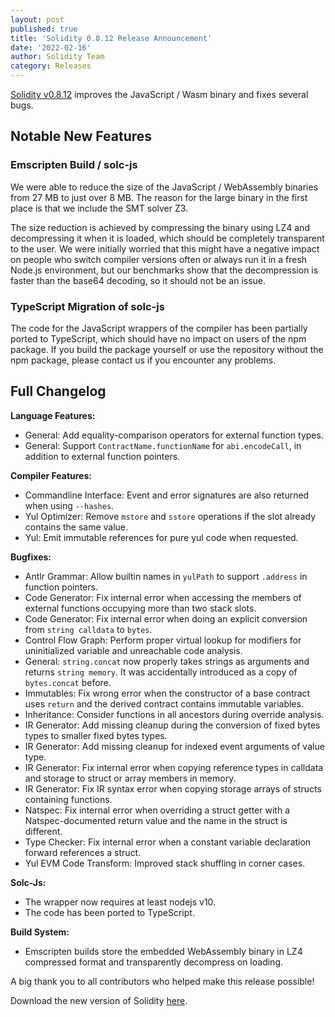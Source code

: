 ```yaml
---
layout: post
published: true
title: 'Solidity 0.8.12 Release Announcement'
date: '2022-02-16'
author: Solidity Team
category: Releases
---
```


[Solidity v0.8.12](https://github.com/ethereum/solidity/releases/tag/v0.8.12)
improves the JavaScript / Wasm binary and fixes several bugs.

## Notable New Features

### Emscripten Build / solc-js

We were able to reduce the size of the JavaScript / WebAssembly
binaries from 27 MB to just over 8 MB. The reason for the large binary
in the first place is that we include the SMT solver Z3.

The size reduction is achieved by compressing the binary using LZ4 and
decompressing it when it is loaded, which should be completely transparent to the user.
We were initially worried that this might have a negative impact on people who
switch compiler versions often or always run it in a fresh Node.js environment,
but our benchmarks show that the decompression is faster than the base64 decoding,
so it should not be an issue.

### TypeScript Migration of solc-js

The code for the JavaScript wrappers of the compiler has been partially
ported to TypeScript, which should have no impact on users of the npm package.
If you build the package yourself or use the repository without the npm package,
please contact us if you encounter any problems.

## Full Changelog

**Language Features:**

- General: Add equality-comparison operators for external function types.
- General: Support `ContractName.functionName` for `abi.encodeCall`, in addition to external function pointers.

**Compiler Features:**

- Commandline Interface: Event and error signatures are also returned when using `--hashes`.
- Yul Optimizer: Remove `mstore` and `sstore` operations if the slot already contains the same value.
- Yul: Emit immutable references for pure yul code when requested.

**Bugfixes:**

- Antlr Grammar: Allow builtin names in `yulPath` to support `.address` in function pointers.
- Code Generator: Fix internal error when accessing the members of external functions occupying more than two stack slots.
- Code Generator: Fix internal error when doing an explicit conversion from `string calldata` to `bytes`.
- Control Flow Graph: Perform proper virtual lookup for modifiers for uninitialized variable and unreachable code analysis.
- General: `string.concat` now properly takes strings as arguments and returns `string memory`. It was accidentally introduced as a copy of `bytes.concat` before.
- Immutables: Fix wrong error when the constructor of a base contract uses `return` and the derived contract contains immutable variables.
- Inheritance: Consider functions in all ancestors during override analysis.
- IR Generator: Add missing cleanup during the conversion of fixed bytes types to smaller fixed bytes types.
- IR Generator: Add missing cleanup for indexed event arguments of value type.
- IR Generator: Fix internal error when copying reference types in calldata and storage to struct or array members in memory.
- IR Generator: Fix IR syntax error when copying storage arrays of structs containing functions.
- Natspec: Fix internal error when overriding a struct getter with a Natspec-documented return value and the name in the struct is different.
- Type Checker: Fix internal error when a constant variable declaration forward references a struct.
- Yul EVM Code Transform: Improved stack shuffling in corner cases.

**Solc-Js:**

- The wrapper now requires at least nodejs v10.
- The code has been ported to TypeScript.

**Build System:**

- Emscripten builds store the embedded WebAssembly binary in LZ4 compressed format and transparently decompress on loading.

A big thank you to all contributors who helped make this release possible!

Download the new version of Solidity [here](https://github.com/ethereum/solidity/releases/tag/v0.8.12).

